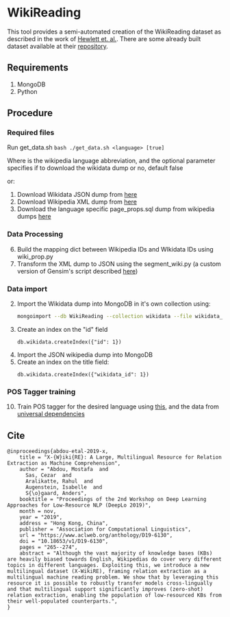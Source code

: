 # WikiReading
This tool provides a semi-automated creation of the WikiReading dataset as described in the work of [Hewlett et. al.](https://arxiv.org/abs/1608.03542). There are some already built dataset available at their [repository](https://github.com/google-research-datasets/wiki-reading).

## Requirements
1. MongoDB
2. Python

## Procedure
### Required files
Run get_data.sh 
    ```bash
    ./get_data.sh <language> [true]
    ```

Where <language> is the wikipedia language abbreviation, and the optional parameter specifies if to download the wikidata dump or no, default false

or:
1. Download Wikidata JSON dump from [here](https://www.wikidata.org/wiki/Wikidata:Database_download)
2. Download Wikipedia XML dump from [here](https://dumps.wikimedia.org/backup-index.html)
3. Download the language specific page_props.sql dump from wikipedia dumps [here](https://dumps.wikimedia.org/backup-index.html)

### Data Processing

6. Build the mapping dict between Wikipedia IDs and WIkidata IDs using wiki_prop.py
7. Transform the XML dump to JSON using the segment_wiki.py (a custom version of Gensim's script described [here](https://radimrehurek.com/gensim/scripts/segment_wiki.html))


### Data import
2. Import the Wikidata dump into MongoDB in it's own collection using: 
    ```bash
    mongoimport --db WikiReading --collection wikidata --file wikidata_dump.json --jsonArray
    ```
3. Create an index on the "id" field
    ```
    db.wikidata.createIndex({"id": 1})
    ```
8. Import the JSON wikipedia dump into MongoDB
9. Create an index on the title field:
    ```
    db.wikidata.createIndex({"wikidata_id": 1})
    ```

### POS Tagger training
10. Train POS tagger for the desired language using [this](https://github.com/bplank/bilstm-aux), and the data from [universal dependencies](http://universaldependencies.org/)

## Cite

```
@inproceedings{abdou-etal-2019-x,
    title = "X-{W}iki{RE}: A Large, Multilingual Resource for Relation Extraction as Machine Comprehension",
    author = "Abdou, Mostafa  and
      Sas, Cezar  and
      Aralikatte, Rahul  and
      Augenstein, Isabelle  and
      S{\o}gaard, Anders",
    booktitle = "Proceedings of the 2nd Workshop on Deep Learning Approaches for Low-Resource NLP (DeepLo 2019)",
    month = nov,
    year = "2019",
    address = "Hong Kong, China",
    publisher = "Association for Computational Linguistics",
    url = "https://www.aclweb.org/anthology/D19-6130",
    doi = "10.18653/v1/D19-6130",
    pages = "265--274",
    abstract = "Although the vast majority of knowledge bases (KBs) are heavily biased towards English, Wikipedias do cover very different topics in different languages. Exploiting this, we introduce a new multilingual dataset (X-WikiRE), framing relation extraction as a multilingual machine reading problem. We show that by leveraging this resource it is possible to robustly transfer models cross-lingually and that multilingual support significantly improves (zero-shot) relation extraction, enabling the population of low-resourced KBs from their well-populated counterparts.",
}
```
